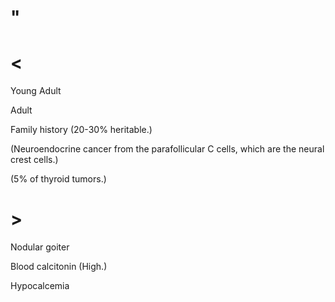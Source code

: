 # "

# <

Young Adult

Adult

Family history
(20-30% heritable.)

(Neuroendocrine cancer from the parafollicular C cells, which are the neural crest cells.)

(5% of thyroid tumors.)

# >

Nodular goiter

Blood calcitonin
(High.)

Hypocalcemia
